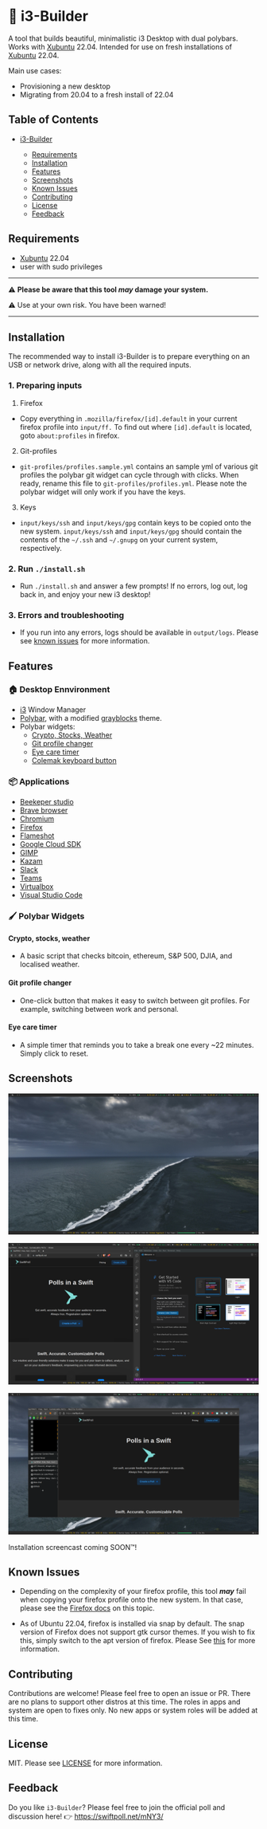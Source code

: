 # 🔨 i3-Builder

A tool that builds beautiful, minimalistic i3 Desktop with dual polybars. Works with [Xubuntu](https://xubuntu.org/) 22.04. Intended for use on fresh installations of [Xubuntu](https://xubuntu.org/) 22.04.

Main use cases:
- Provisioning a new desktop
- Migrating from 20.04 to a fresh install of 22.04

## Table of Contents

- [i3-Builder](#i3-builder)

  - [Requirements](#requirements)
  - [Installation](#installation)
  - [Features](#features)
  - [Screenshots](#screenshots)
  - [Known Issues](#known-issues)
  - [Contributing](#contributing)
  - [License](#license)
  - [Feedback](#feedback)

## Requirements

- [Xubuntu](https://xubuntu.org/) 22.04
- user with sudo privileges

----
⚠️ **Please be aware that this tool _may_ damage your system.** 

⚠️ Use at your own risk. You have been warned! 

----

## Installation

The recommended way to install i3-Builder is to prepare everything on an USB or network drive, along with all the required inputs.

### 1. Preparing inputs

1. Firefox
  - Copy everything in `.mozilla/firefox/[id].default` in your current firefox profile into `input/ff.` To find out where `[id].default` is located, goto `about:profiles` in firefox.

2. Git-profiles
  - `git-profiles/profiles.sample.yml` contains an sample yml of various git profiles the polybar git widget can cycle through with clicks. When ready, rename this file to `git-profiles/profiles.yml`. Please note the polybar widget will only work if you have the keys.

3. Keys
  - `input/keys/ssh` and `input/keys/gpg` contain keys to be copied onto the new system. `input/keys/ssh` and `input/keys/gpg` should contain the contents of the `~/.ssh` and `~/.gnupg` on your current system, respectively.

### 2. Run `./install.sh`

- Run `./install.sh` and answer a few prompts! If no errors, log out, log back in, and enjoy your new i3 desktop! 

### 3. Errors and troubleshooting

- If you run into any errors, logs should be available in `output/logs`. Please see [known issues](#known-issues) for more information.

## Features

### 🏠 Desktop Ennvironment

- [i3](https://i3wm.org/) Window Manager
- [Polybar](https://github.com/polybar/polybar), with a modified [grayblocks](https://github.com/adi1090x/polybar-themes/tree/master/simple/grayblocks) theme.
- Polybar widgets:
    - [Crypto, Stocks, Weather](#crypto-stocks-weather)
    - [Git profile changer](#git-profile-changer)
    - [Eye care timer](#eye-care-timer)
    - [Colemak keyboard button](#colemak-keyboard-button)

### 📦 Applications

- [Beekeper studio](https://github.com/beekeeper-studio/beekeeper-studio)
- [Brave browser](https://brave.com/)
- [Chromium](https://github.com/chromium/chromium)
- [Firefox](https://www.mozilla.org/en-US/firefox/new/)
- [Flameshot](https://github.com/flameshot-org/flameshot)
- [Google Cloud SDK](https://cloud.google.com/sdk)
- [GIMP](https://www.gimp.org/)
- [Kazam](https://launchpad.net/kazam)
- [Slack](https://slack.com/intl/en-ca/)
- [Teams](https://www.microsoft.com/en-ca/microsoft-365/microsoft-teams/group-chat-software)
- [Virtualbox](https://www.virtualbox.org/)
- [Visual Studio Code](https://code.visualstudio.com/)

### 🖌️ Polybar Widgets

#### **Crypto, stocks, weather**
- A basic script that checks bitcoin, ethereum, S&P 500, DJIA, and localised weather.

#### **Git profile changer**
- One-click button that makes it easy to switch between git profiles. For example, switching between work and personal.

#### **Eye care timer**
- A simple timer that reminds you to take a break one every ~22 minutes. Simply click to reset.

## Screenshots

![sc1](screenshots/sc1.png "Screenshot 1")

![sc2](screenshots/sc2.png "Screenshot 2")

![sc3](screenshots/sc3.png "Screenshot 3")

Installation screencast coming SOON™️!

## Known Issues

- Depending on the complexity of your firefox profile, this tool **_may_** fail when copying your firefox profile onto the new system. In that case, please see the [Firefox docs](https://support.mozilla.org/en-US/kb/back-and-restore-information-firefox-profiles) on this topic.

- As of Ubuntu 22.04, firefox is installed via snap by default. The snap version of Firefox does not support gtk cursor themes. If you wish to fix this, simply switch to the apt version of firefox. Please See [this](https://askubuntu.com/questions/1432088/mouse-cursor-changes-theme-in-firefox) for more information.

## Contributing

Contributions are welcome! Please feel free to open an issue or PR. There are no plans to support other distros at this time. The roles in apps and system are open to fixes only. No new apps or system roles will be added at this time.

## License

MIT. Please see [LICENSE](LICENSE) for more information.

## Feedback

Do you like `i3-Builder`? Please feel free to join the official poll and discussion here! 👉 https://swiftpoll.net/mNY3/
